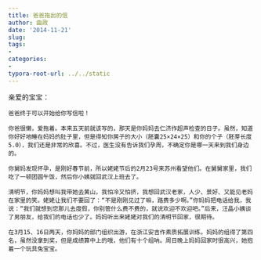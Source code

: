 ```yaml
---
title: 爸爸拖出的信
author: 曲政
date: '2014-11-21'
slug: 
tags:
- 
categories:
- 
typora-root-url: ../../static
---
```


亲爱的宝宝：

    爸爸终于可以开始给你写信啦！
    
    你爸很懒，爱拖着。本来五天前就该写的，那天是你妈妈去仁济作超声检查的日子。虽然，知道你好好地睡在妈妈的肚子里，但是得知你房子的大小（胚囊25×24×25）和你的个子（胚芽长度5.0），我们还是非常的欣喜。不过，医生没有告诉我们孕周，不确定你是哪一天来到我们身边的。
    
    你舅妈发现怀孕，是刚好春节前，所以姥姥节后的2月23号来苏州看望他们。在舅舅家里，我们吃了一顿团圆午饭，然后你小姨就回武汉上班去了。
    
    清明节，你妈妈想叫我带她去黄山，我怕冷又怕挤，我想回武汉老家，人少、景好、又能见老妈在家里的笑。姥姥让我们不要回了：“不是刚刚见过了嘛，路费多少啊。”你妈妈把电话给我，我说：“我们就想到您那儿去度假，你别管什么费不费的，就说欢迎不欢迎吧。”后来，汪晶小姨谈了男朋友，给我们的电话也少了。妈妈听出来姥姥对我们的清明节回家，很期待。
    
    在3月15、16日两天，你妈妈的部门组织出游，在浙江安吉作素质拓展训练。妈妈的组得了第四名，虽然没拿到奖，但是成绩算中上的哦，他们有十个组呐。周日晚上妈妈回家时很高兴，她抱着一个玩具兔宝宝。